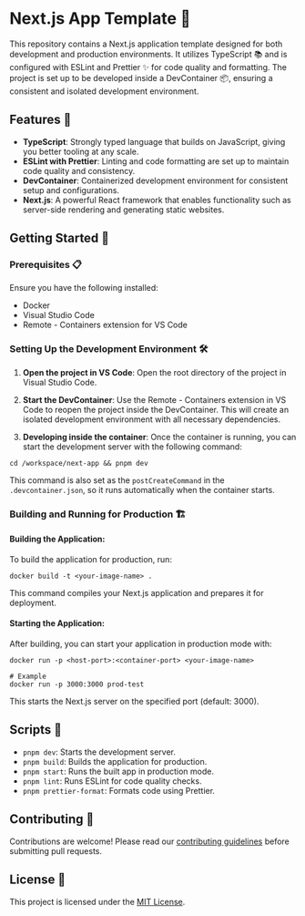 # Next.js App Template 🚀

This repository contains a Next.js application template designed for both development and production environments. It utilizes TypeScript 📚 and is configured with ESLint and Prettier ✨ for code quality and formatting. The project is set up to be developed inside a DevContainer 📦, ensuring a consistent and isolated development environment.

## Features 🌟

- **TypeScript**: Strongly typed language that builds on JavaScript, giving you better tooling at any scale.
- **ESLint with Prettier**: Linting and code formatting are set up to maintain code quality and consistency.
- **DevContainer**: Containerized development environment for consistent setup and configurations.
- **Next.js**: A powerful React framework that enables functionality such as server-side rendering and generating static websites.

## Getting Started 🚀

### Prerequisites 📋

Ensure you have the following installed:
- Docker 
- Visual Studio Code 
- Remote - Containers extension for VS Code

### Setting Up the Development Environment 🛠️

1. **Open the project in VS Code**: 
   Open the root directory of the project in Visual Studio Code.

2. **Start the DevContainer**:
   Use the Remote - Containers extension in VS Code to reopen the project inside the DevContainer. This will create an isolated development environment with all necessary dependencies.

3. **Developing inside the container**:
   Once the container is running, you can start the development server with the following command:

 ```
 cd /workspace/next-app && pnpm dev
 ```

This command is also set as the `postCreateCommand` in the `.devcontainer.json`, so it runs automatically when the container starts.

### Building and Running for Production 🏗️

#### Building the Application:
To build the application for production, run:

 ```
 docker build -t <your-image-name> .
 ```

This command compiles your Next.js application and prepares it for deployment.

#### Starting the Application:
After building, you can start your application in production mode with:
    
 ```
 docker run -p <host-port>:<container-port> <your-image-name>

 # Example
 docker run -p 3000:3000 prod-test
 ```

This starts the Next.js server on the specified port (default: 3000).

## Scripts 📜

- `pnpm dev`: Starts the development server.
- `pnpm build`: Builds the application for production.
- `pnpm start`: Runs the built app in production mode.
- `pnpm lint`: Runs ESLint for code quality checks.
- `pnpm prettier-format`: Formats code using Prettier.

## Contributing 🤝

Contributions are welcome! Please read our [contributing guidelines](CONTRIBUTING.md) before submitting pull requests.

## License 📄

This project is licensed under the [MIT License](LICENSE).
